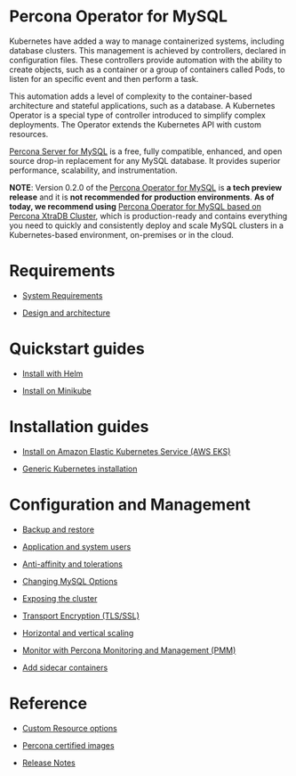 # Percona Operator for MySQL

Kubernetes have added a way to
manage containerized systems, including database clusters. This management is
achieved by controllers, declared in configuration files. These controllers
provide automation with the ability to create objects, such as a container or a
group of containers called Pods, to listen for an specific event and then
perform a task.

This automation adds a level of complexity to the container-based architecture
and stateful applications, such as a database. A Kubernetes Operator is a
special type of controller introduced to simplify complex deployments. The
Operator extends the Kubernetes API with custom resources.

[Percona Server for MySQL](https://www.percona.com/doc/percona-server/LATEST/index.html)
is a free, fully compatible, enhanced, and open source drop-in replacement for
any MySQL database. It provides superior performance, scalability, and
instrumentation.

**NOTE**: Version 0.2.0 of the [Percona Operator for MySQL](https://github.com/percona/percona-server-mysql-operator) is **a tech preview release** and it is **not recommended for production environments**. **As of today, we recommend using** [Percona Operator for MySQL based on Percona XtraDB Cluster](https://www.percona.com/doc/kubernetes-operator-for-pxc/index.html), which is production-ready and contains everything you need to quickly and consistently deploy and scale MySQL clusters in a Kubernetes-based environment, on-premises or in the cloud.

# Requirements

* [System Requirements](System-Requirements.md)

* [Design and architecture](architecture.md)

# Quickstart guides

* [Install with Helm](helm.md)

* [Install on Minikube](minikube.md)

# Installation guides

* [Install on Amazon Elastic Kubernetes Service (AWS EKS)](eks.md)

* [Generic Kubernetes installation](kubernetes.md)

# Configuration and Management

* [Backup and restore](backups.md)

* [Application and system users](users.md)

* [Anti-affinity and tolerations](constraints.md)

* [Changing MySQL Options](options.md)

* [Exposing the cluster](expose.md)

* [Transport Encryption (TLS/SSL)](TLS.md)

* [Horizontal and vertical scaling](scaling.md)

* [Monitor with Percona Monitoring and Management (PMM)](monitoring.md)

* [Add sidecar containers](sidecar.md)

# Reference

* [Custom Resource options](operator.md)

* [Percona certified images](images.md)

* [Release Notes](ReleaseNotes/index.md)
